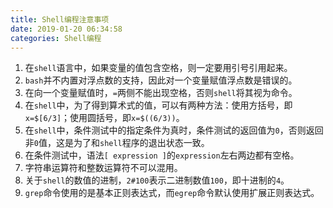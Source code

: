 ```yaml
---
title: Shell编程注意事项
date: 2019-01-20 06:34:58
categories: Shell编程
---
```

1. 在`shell`语言中，如果变量的值包含空格，则一定要用引号引用起来。
2. `bash`并不内置对浮点数的支持，因此对一个变量赋值浮点数是错误的。
3. 在向一个变量赋值时，`=`两侧不能出现空格，否则`shell`将其视为命令。
4. 在`shell`中，为了得到算术式的值，可以有两种方法：使用方括号，即`x=$[6/3]`；使用圆括号，即`x=$((6/3))`。
5. 在`shell`中，条件测试中的指定条件为真时，条件测试的返回值为`0`，否则返回非`0`值，这是为了和`shell`程序的退出状态一致。
6. 在条件测试中，语法`[ expression ]`的`expression`左右两边都有空格。
7. 字符串运算符和整数运算符不可以混用。
8. 关于`shell`的数值的进制，`2#100`表示二进制数值`100`，即十进制的`4`。
9. `grep`命令使用的是基本正则表达式，而`egrep`命令默认使用扩展正则表达式。